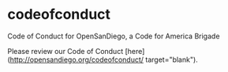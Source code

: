 # codeofconduct
Code of Conduct for OpenSanDiego, a Code for America Brigade 

Please review our Code of Conduct [here](http://opensandiego.org/codeofconduct/ target="blank"). 


